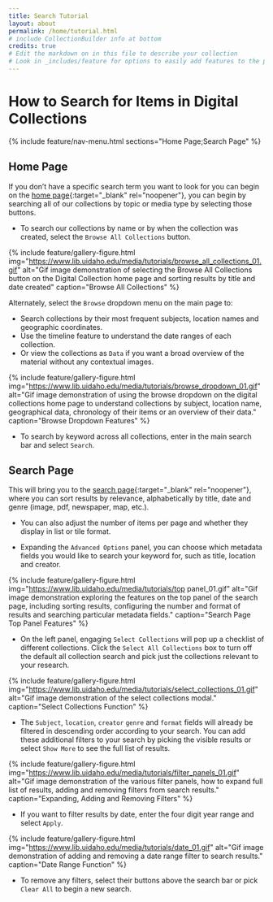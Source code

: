 ```yaml
---
title: Search Tutorial
layout: about
permalink: /home/tutorial.html
# include CollectionBuilder info at bottom
credits: true
# Edit the markdown on in this file to describe your collection
# Look in _includes/feature for options to easily add features to the page
---
```


# How to Search for Items in Digital Collections

{% include feature/nav-menu.html sections="Home Page;Search Page" %}

## Home Page

If you don’t have a specific search term you want to look for you can begin on the [home page](https://www.lib.uidaho.edu/digital/){:target="_blank" rel="noopener"}, you can begin by searching all of our collections by topic or media type by selecting those buttons.

- To search our collections by name or by when the collection was created, select the `Browse All Collections` button.

{% include feature/gallery-figure.html img="https://www.lib.uidaho.edu/media/tutorials/browse_all_collections_01.gif" alt="Gif image demonstration of selecting the Browse All Collections button on the Digital Collection home page and sorting results by title and date created" caption="Browse All Collections" %}

Alternately, select the `Browse` dropdown menu on the main page to:

- Search collections by their most frequent subjects, location names and geographic coordinates.
- Use the timeline feature to understand the date ranges of each collection.
- Or view the collections as `Data` if you want a broad overview of the material without any contextual images.

{% include feature/gallery-figure.html img="https://www.lib.uidaho.edu/media/tutorials/browse_dropdown_01.gif" alt="Gif image demonstration of using the browse dropdown on the digital collections home page to understand collections by subject, location name, geographical data, chronology of their items or an overview of their data." caption="Browse Dropdown Features" %}

- To search by keyword across all collections, enter in the main search bar and select `Search`.

## Search Page

This will bring you to the [search page](https://digital.lib.uidaho.edu/search?){:target="_blank" rel="noopener"}, where you can sort results by relevance, alphabetically by title, date and genre (image, pdf, newspaper, map, etc.).

- You can also adjust the number of items per page and whether they display in list or tile format.

- Expanding the `Advanced Options` panel, you can choose which metadata fields you would like to search your keyword for, such as title, location and creator.

{% include feature/gallery-figure.html img="https://www.lib.uidaho.edu/media/tutorials/top panel_01.gif" alt="Gif image demonstration exploring the features on the top panel of the search page, including sorting results, configuring the number and format of results and searching particular metadata fields." caption="Search Page Top Panel Features" %}

- On the left panel, engaging `Select Collections` will pop up a checklist of different collections. Click the `Select All Collections` box to turn off the default all collection search and pick just the collections relevant to your research.

{% include feature/gallery-figure.html img="https://www.lib.uidaho.edu/media/tutorials/select_collections_01.gif" alt="Gif image demonstration of the select collections modal." caption="Select Collections Function" %}

- The `Subject`, `location`, `creator` `genre` and `format` fields will already be filtered in descending order according to your search. You can add these additional filters to your search by picking the visible results or select `Show More` to see the full list of results.

{% include feature/gallery-figure.html img="https://www.lib.uidaho.edu/media/tutorials/filter_panels_01.gif" alt="Gif image demonstration of the various filter panels, how to expand full list of results, adding and removing filters from search results." caption="Expanding, Adding and Removing Filters" %}

- If you want to filter results by date, enter the four digit year range and select `Apply`.

{% include feature/gallery-figure.html img="https://www.lib.uidaho.edu/media/tutorials/date_01.gif" alt="Gif image demonstration of adding and removing a date range filter to search results." caption="Date Range Function" %}

- To remove any filters, select their buttons above the search bar or pick `Clear All` to begin a new search.
